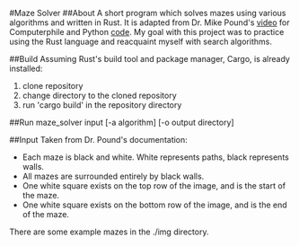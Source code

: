 #Maze Solver
##About
A short program which solves mazes using various algorithms and written
in Rust. It is adapted from Dr. Mike Pound's [video](https://www.youtube.com/watch?v=rop0W4QDOUI)
for Computerphile and Python [code](https://github.com/mikepound/mazesolving).
My goal with this project was to practice using the Rust language and reacquaint myself with search algorithms.

##Build
Assuming Rust's build tool and package manager, Cargo, is already
installed:  
1. clone repository  
2. change directory to the cloned repository  
3. run 'cargo build' in the repository directory  

##Run
maze_solver input \[-a algorithm\] \[-o output directory\]

##Input
Taken from Dr. Pound's documentation:  
- Each maze is black and white. White represents paths, black represents
  walls.  
- All mazes are surrounded entirely by black walls.  
- One white square exists on the top row of the image, and is the start
  of the maze.  
- One white square exists on the bottom row of the image, and is the end
  of the maze.  

There are some example mazes in the ./img directory.
